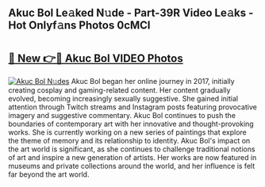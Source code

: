 ## Akuc Bol Le𝚊ked N𝚞de - Part-39R Video Le𝚊ks - Hot Onlyf𝚊ns Photos 0cMCl

# <h2><a href="http://ac25016.deff.icu/?id=Akuc+Bol">🔗 New 👉🔴 Akuc Bol VIDEO Photos</a></h2>

[![Akuc Bol N𝚞des](https://i.imgur.com/rIISA9y.gif)](http://ac25016.deff.icu/?id=Akuc+Bol)
Akuc Bol began her online journey in 2017, initially creating cosplay and gaming-related content. Her content gradually evolved, becoming increasingly sexually suggestive. She gained initial attention through Twitch streams and Instagram posts featuring provocative imagery and suggestive commentary. Akuc Bol continues to push the boundaries of contemporary art with her innovative and thought-provoking works. She is currently working on a new series of paintings that explore the theme of memory and its relationship to identity. Akuc Bol's impact on the art world is significant, as she continues to challenge traditional notions of art and inspire a new generation of artists. Her works are now featured in museums and private collections around the world, and her influence is felt far beyond the art world.
